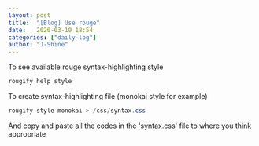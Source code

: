 ```yaml
---
layout: post
title:  "[Blog] Use rouge"
date:   2020-03-10 18:54
categories: ["daily-log"]
author: "J-Shine"
---
```


To see available rouge syntax-highlighting style
```java
rougify help style
```

To create syntax-highlighting file (monokai style for example)
```java
rougify style monokai > /css/syntax.css
```
And copy and paste all the codes in the 'syntax.css' file to where you think appropriate
